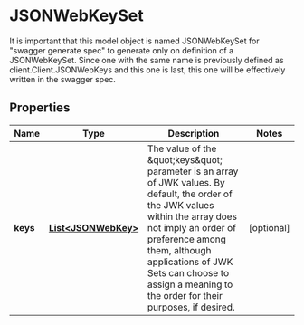 

# JSONWebKeySet

It is important that this model object is named JSONWebKeySet for \"swagger generate spec\" to generate only on definition of a JSONWebKeySet. Since one with the same name is previously defined as client.Client.JSONWebKeys and this one is last, this one will be effectively written in the swagger spec.

## Properties

Name | Type | Description | Notes
------------ | ------------- | ------------- | -------------
**keys** | [**List&lt;JSONWebKey&gt;**](JSONWebKey.md) | The value of the \&quot;keys\&quot; parameter is an array of JWK values.  By default, the order of the JWK values within the array does not imply an order of preference among them, although applications of JWK Sets can choose to assign a meaning to the order for their purposes, if desired. |  [optional]



